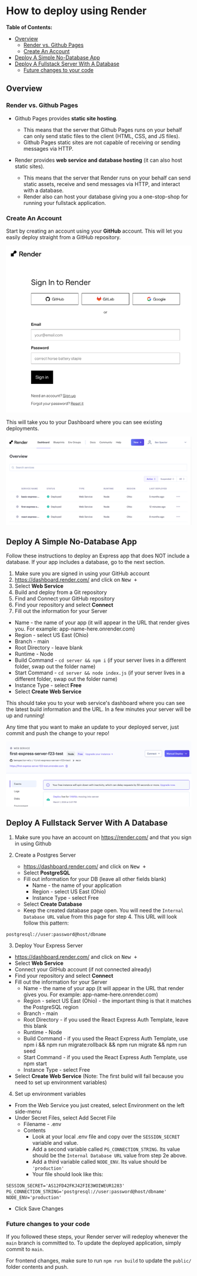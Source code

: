 # How to deploy using Render

**Table of Contents:**
- [Overview](#overview)
  - [Render vs. Github Pages](#render-vs-github-pages)
  - [Create An Account](#create-an-account)
- [Deploy A Simple No-Database App](#deploy-a-simple-no-database-app)
- [Deploy A Fullstack Server With A Database](#deploy-a-fullstack-server-with-a-database)
  - [Future changes to your code](#future-changes-to-your-code)


## Overview

### Render vs. Github Pages
* Github Pages provides **static site hosting**. 
  * This means that the server that Github Pages runs on your behalf can only send static files to the client (HTML, CSS, and JS files). 
  * Github Pages static sites are not capable of receiving or sending messages via HTTP. 

* Render provides **web service and database hosting** (it can also host static sites). 
  * This means that the server that Render runs on your behalf can send static assets, receive and send messages via HTTP, and interact with a database. 
  * Render also can host your database giving you a one-stop-shop for running your fullstack application.

### Create An Account

Start by creating an account using your **GitHub** account. This will let you easily deploy straight from a GitHub repository.

![create an account using GitHub](./images/create-account.png)

This will take you to your Dashboard where you can see existing deployments.

![alt text](./images/dashboard.png)

## Deploy A Simple No-Database App

Follow these instructions to deploy an Express app that does NOT include a database. If your app includes a database, go to the next section.

1. Make sure you are signed in using your GitHub account
2. https://dashboard.render.com/ and click on <kbd>New +</kbd>
3. Select **Web Service**
4. Build and deploy from a Git repository
1. Find and Connect your GitHub repository
2. Find your repository and select **Connect**
3. Fill out the information for your Server
  * Name - the name of your app (it will appear in the URL that render gives you. For example: app-name-here.onrender.com)
  * Region - select US East (Ohio)
  * Branch - main
  * Root Directory - leave blank
  * Runtime - Node
  * Build Command - `cd server && npm i` (if your server lives in a different folder, swap out the folder name)
  * Start Command - `cd server && node index.js` (if your server lives in a different folder, swap out the folder name)
  * Instance Type - select **Free**
* Select **Create Web Service**

 This should take you to your web service's dashboard where you can see the latest build information and the URL. In a few minutes your server will be up and running!

 Any time that you want to make an update to your deployed server, just commit and push the change to your repo!

![alt text](./images/web-service-dashboard.png)

## Deploy A Fullstack Server With A Database

1. Make sure you have an account on https://render.com/ and that you sign in using Github

2. Create a Postgres Server
   * https://dashboard.render.com/ and click on <kbd>New +</kbd>
   * Select **PostgreSQL**
   * Fill out information for your DB (leave all other fields blank)
     * Name - the name of your application
     * Region - select US East (Ohio)
     * Instance Type - select Free
   * Select **Create Database**
   * Keep the created database page open. You will need the `Internal Database URL` value from this page for step 4. This URL will look follow this pattern:

```
postgresql://user:password@host/dbname
```


3. Deploy Your Express Server
* https://dashboard.render.com/ and click on <kbd>New +</kbd>
* Select **Web Service**
* Connect your GitHub account (if not connected already)
* Find your repository and select **Connect**
* Fill out the information for your Server
  * Name - the name of your app (it will appear in the URL that render gives you. For example: app-name-here.onrender.com)
  * Region - select US East (Ohio) - the important thing is that it matches the PostgreSQL region
  * Branch - main
  * Root Directory - if you used the React Express Auth Template, leave this blank
  * Runtime - Node
  * Build Command - if you used the React Express Auth Template, use npm i && npm run migrate:rollback && npm run migrate && npm run seed
  * Start Command - if you used the React Express Auth Template, use npm start
  * Instance Type - select Free
* Select **Create Web Service** (Note: The first build will fail because you need to set up environment variables)


4. Set up environment variables
  * From the Web Service you just created, select Environment on the left side-menu
  * Under Secret Files, select Add Secret File
    * Filename - .env
    * Contents
      * Look at your local .env file and copy over the `SESSION_SECRET` variable and value.
      * Add a second variable called `PG_CONNECTION_STRING`. Its value should be the `Internal Database URL` value from step 2e above. 
      * Add a third variable called `NODE_ENV`. Its value should be `'production'`
      * Your file  should look like this:
  
  ```
  SESSION_SECRET='AS12FD42FKJ42FIE3WOIWEUR1283'
  PG_CONNECTION_STRING='postgresql://user:password@host/dbname'
  NODE_ENV='production'
  ```

  * Click Save Changes

### Future changes to your code
If you followed these steps, your Render server will redeploy whenever the `main` branch is committed to. To update the deployed application, simply commit to `main`. 

For frontend changes, make sure to run `npm run build` to update the `public/` folder contents and push.
